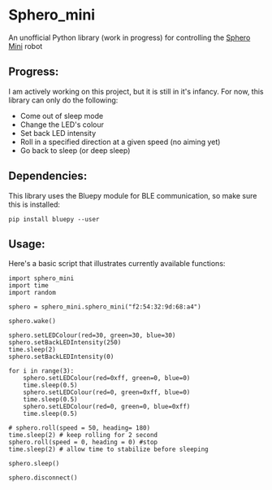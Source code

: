 # Sphero_mini
An unofficial Python library (work in progress) for controlling the [Sphero Mini](https://www.sphero.com/sphero-mini) robot

## Progress:
I am actively working on this project, but it is still in it's infancy. For now, this library can only do the following:
* Come out of sleep mode
* Change the LED's colour
* Set back LED intensity
* Roll in a specified direction at a given speed (no aiming yet)
* Go back to sleep (or deep sleep)

## Dependencies:
This library uses the Bluepy module for BLE communication, so make sure this is installed:

    pip install bluepy --user
    
## Usage:
Here's a basic script that illustrates currently available functions:

    import sphero_mini
    import time
    import random

    sphero = sphero_mini.sphero_mini("f2:54:32:9d:68:a4")

    sphero.wake()

    sphero.setLEDColour(red=30, green=30, blue=30)
    sphero.setBackLEDIntensity(250)
    time.sleep(2)
    sphero.setBackLEDIntensity(0)

    for i in range(3):
        sphero.setLEDColour(red=0xff, green=0, blue=0)
        time.sleep(0.5)
        sphero.setLEDColour(red=0, green=0xff, blue=0)
        time.sleep(0.5)
        sphero.setLEDColour(red=0, green=0, blue=0xff)
        time.sleep(0.5)

    # sphero.roll(speed = 50, heading= 180)
    time.sleep(2) # keep rolling for 2 second
    sphero.roll(speed = 0, heading = 0) #stop
    time.sleep(2) # allow time to stabilize before sleeping

    sphero.sleep()

    sphero.disconnect()
